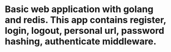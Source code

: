 # Basic web application with golang and redis. This app contains register, login, logout, personal url, password hashing, authenticate middleware.

